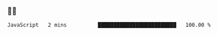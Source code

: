 ### 👨‍💻

<!--START_SECTION:waka-->

```text
JavaScript   2 mins          █████████████████████████   100.00 %
```

<!--END_SECTION:waka-->
